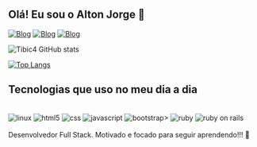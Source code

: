 ## Olá! Eu sou o Alton Jorge 👋


[![Blog](https://img.shields.io/badge/Gmail-D14836?style=for-the-badge&logo=gmail&logoColor=white)](bicagold@gmail.com)
[![Blog](https://img.shields.io/badge/WhatsApp-25D366?style=for-the-badge&logo=whatsapp&logoColor=white)](https://api.whatsapp.com/send?phone=34999877979)
[![Blog](https://img.shields.io/badge/LinkedIn-0077B5?style=for-the-badge&logo=linkedin&logoColor=white)](https://www.linkedin.com/in/alton-vieira-02839423b/)

![Tibic4 GitHub stats](https://github-readme-stats.vercel.app/api?username=Tibic4&show_icons=true&theme=dracula)

[![Top Langs](https://github-readme-stats.vercel.app/api/top-langs/?username=Tibic4)](https://github.com/Tibic4/github-readme-stats)

## Tecnologias que uso no meu dia a dia

<div style="display: inline_block"><br/>
  <img align="center" alt="linux" src= "https://img.shields.io/badge/Linux-FCC624?style=for-the-badge&logo=linux&logoColor=black"/>
  <img align="center" alt="html5" src= "https://img.shields.io/badge/HTML-239120?style=for-the-badge&logo=html5&logoColor=white"/>
  <img align="center" alt="css" src= "https://img.shields.io/badge/CSS3-1572B6?style=for-the-badge&logo=css3&logoColor=white"/>
  <img align="center" alt="javascript" src= "https://img.shields.io/badge/JavaScript-F7DF1E?style=for-the-badge&logo=javascript&logoColor=black"/>
  <img align="center" alt="bootstrap" src= "https://img.shields.io/badge/Bootstrap-563D7C?style=for-the-badge&logo=bootstrap&logoColor=white"/>>
  <img align="center" alt="ruby" src= "https://img.shields.io/badge/Ruby-CC342D?style=for-the-badge&logo=ruby&logoColor=white"/>
  <img align="center" alt="ruby on rails" src= "https://img.shields.io/badge/Ruby_on_Rails-CC0000?style=for-the-badge&logo=ruby-on-rails&logoColor=white"/>
</div><br/>
  Desenvolvedor Full Stack. Motivado e focado para seguir aprendendo!!! 💪
